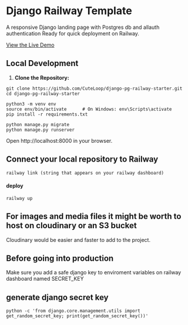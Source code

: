 # Django Railway Template

A responsive Django landing page with Postgres db and allauth authentication
Ready for quick deployment on Railway.

[View the Live Demo](https://django-pg-railway-starter-production.up.railway.app/)


## Local Development

1. **Clone the Repository:**

```
git clone https://github.com/CuteLoop/django-pg-railway-starter.git
cd django-pg-railway-starter
```
```
python3 -m venv env
source env/bin/activate      # On Windows: env\Scripts\activate
pip install -r requirements.txt

python manage.py migrate
python manage.py runserver
```
Open http://localhost:8000 in your browser.

## Connect your local repository to Railway
```
railway link (string that appears on your railway dashboard)
```
#### deploy
```
railway up
```
## For images and media files it might be worth to host on cloudinary or an S3 bucket
Cloudinary would be easier and faster to add to the project.

## Before going into production
Make sure you add a safe django key to enviroment variables on railway dashboard named SECRET_KEY

## generate django secret key
```
python -c 'from django.core.management.utils import get_random_secret_key; print(get_random_secret_key())'
```



